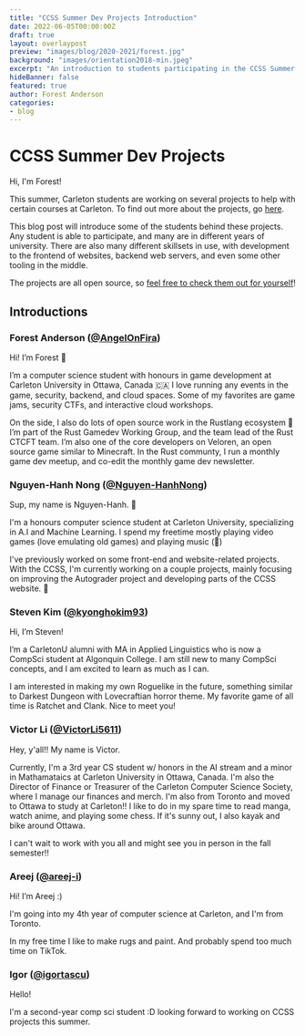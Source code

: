 ```yaml
---
title: "CCSS Summer Dev Projects Introduction"
date: 2022-06-05T00:00:00Z
draft: true
layout: overlaypost
preview: "images/blog/2020-2021/forest.jpg"
background: "images/orientation2018-min.jpeg"
excerpt: "An introduction to students participating in the CCSS Summer Dev Projects"
hideBanner: false
featured: true
author: Forest Anderson
categories:
- blog
---
```


# CCSS Summer Dev Projects

Hi, I'm Forest!

This summer, Carleton students are working on several projects to help with
certain courses at Carleton. To find out more about the projects, go
[here](#todo).

This blog post will introduce some of the students behind these projects. Any
student is able to participate, and many are in different years of university.
There are also many different skillsets in use, with development to the frontend
of websites, backend web servers, and even some other tooling in the middle.

The projects are all open source, so [feel free to check them out for yourself](https://github.com/CarletonComputerScienceSociety?type=source)!

## Introductions

### Forest Anderson ([@AngelOnFira](https://github.com/angelonfira))

Hi! I’m Forest 👋

I’m a computer science student with honours in game development at Carleton
University in Ottawa, Canada 🇨🇦 I love running any events in the game,
security, backend, and cloud spaces. Some of my favorites are game jams,
security CTFs, and interactive cloud workshops.

On the side, I also do lots of open source work in the Rustlang ecosystem 🦀 I’m
part of the Rust Gamedev Working Group, and the team lead of the Rust CTCFT
team. I’m also one of the core developers on Veloren, an open source game
similar to Minecraft. In the Rust communty, I run a monthly game dev meetup, and
co-edit the monthly game dev newsletter.

### Nguyen-Hanh Nong ([@Nguyen-HanhNong](https://github.com/Nguyen-HanhNong))

Sup, my name is Nguyen-Hanh. :handshake:

I'm a honours computer science student at Carleton University, specializing in A.I and Machine Learning.
I spend my freetime mostly playing video games (love emulating old games) and playing music (:musical_keyboard:)

I've previously worked on some front-end and website-related projects. 
With the CCSS, I'm currently working on a couple projects, mainly focusing on improving the Autograder project
and developing parts of the CCSS website. :checkered_flag:	

### Steven Kim ([@kyonghokim93](https://github.com/kyonghokim93))

Hi, I’m Steven!

I’m a CarletonU alumni with MA in Applied Linguistics who is now a CompSci student at Algonquin College. I am still new to many CompSci concepts, and I am excited to learn as much as I can.

I am interested in making my own Roguelike in the future, something similar to Darkest Dungeon with Lovecraftian horror theme. My favorite game of all time is Ratchet and Clank.
Nice to meet you!

### Victor Li ([@VictorLi5611](https://github.com/VictorLi5611))

Hey, y'all!! My name is Victor. 

Currently, I'm a 3rd year CS student w/ honors in the AI stream and a minor in Mathamataics at Carleton University in Ottawa, Canada. I'm also the Director of Finance or Treasurer of the Carleton Computer Science Society, where I manage our finances and merch. I'm also from Toronto and moved to Ottawa to study at Carleton!! I like to do in my spare time to read manga, watch anime, and playing some chess. If it's sunny out, I also kayak and bike around Ottawa. 

I can't wait to work with you all and might see you in person in the fall semester!!

### Areej ([@areej-i](https://github.com/areej-i))

Hi! I’m Areej :)

I'm going into my 4th year of computer science at Carleton, and I'm from Toronto. 

In my free time I like to make rugs and paint. And probably spend too much time on TikTok.

### Igor ([@igortascu](https://github.com/igortascu))

Hello!

I'm a second-year comp sci student :D looking forward to working on CCSS projects this summer.
